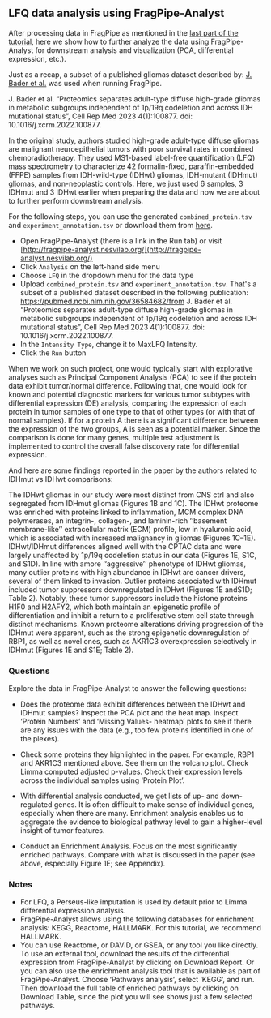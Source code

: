 ## LFQ data analysis using FragPipe-Analyst

After processing data in FragPipe as mentioned in the [last part of the tutorial](LFQ.md), here we show how to further analyze the data using FragPipe-Analyst for downstream analysis and visualization (PCA, differential expression, etc.). 

Just as a recap, a subset of a published gliomas dataset described by: [J. Bader et al.](https://pubmed.ncbi.nlm.nih.gov/36584682/) was used when running FragPipe.

J. Bader et al. “Proteomics separates adult-type diffuse high-grade gliomas in metabolic subgroups independent of 1p/19q codeletion and across IDH mutational status”, Cell Rep Med 2023 4(1):100877. doi: 10.1016/j.xcrm.2022.100877. 

In the original study, authors studied high-grade adult-type diffuse gliomas are malignant neuroepithelial tumors with poor survival rates in combined chemoradiotherapy. They used MS1-based label-free quantification (LFQ) mass spectrometry to characterize 42 formalin-fixed, paraffin-embedded (FFPE) samples from IDH-wild-type (IDHwt) gliomas, IDH-mutant (IDHmut) gliomas, and non-neoplastic controls. Here, we just used 6 samples, 3 IDHmut and 3 IDHwt earlier when preparing the data and now we are about to further perform downstream analysis. 

For the following steps, you can use the generated `combined_protein.tsv` and `experiment_annotation.tsv` or download them from [here](https://www.dropbox.com/sh/38rgczrcmdrcnm9/AADCiLYKhfouSFk-LD4gR-D0a?dl=1).

- Open FragPipe-Analyst (there is a link in the Run tab) or visit [http://fragpipe-analyst.nesvilab.org/](http://fragpipe-analyst.nesvilab.org/)
- Click `Analysis` on the left-hand side menu
- Choose `LFQ` in the dropdown menu for the data type  
- Upload `combined_protein.tsv` and `experiment_annotation.tsv`. That's a subset of a published dataset described in the following publication: https://pubmed.ncbi.nlm.nih.gov/36584682/from J. Bader et al. “Proteomics separates adult-type diffuse high-grade gliomas in metabolic subgroups independent of 1p/19q codeletion and across IDH mutational status”, Cell Rep Med 2023 4(1):100877. doi: 10.1016/j.xcrm.2022.100877.
- In the `Intensity Type`, change it to MaxLFQ Intensity.
- Click the `Run` button

When we work on such project, one would typically start with explorative analyses such as Principal Component Analysis (PCA) to see if the protein data exhibit tumor/normal difference. Following that, one would look for known and potential diagnostic markers for various tumor subtypes with differential expression (DE) analysis, comparing the expression of each protein in tumor samples of one type to that of other types (or with that of normal samples). If for a protein A there is a significant difference between the expression of the two groups, A is seen as a potential marker. Since the comparison is done for many genes, multiple test adjustment is implemented to control the overall false discovery rate for differential expression. 

And here are some findings reported in the paper by the authors related to IDHmut vs IDHwt comparisons:

The IDHwt gliomas in our study were most distinct from CNS ctrl and also segregated from IDHmut gliomas (Figures 1B and 1C). The IDHwt proteome was enriched with proteins linked to inflammation, MCM complex DNA polymerases, an integrin-, collagen-, and laminin-rich ‘‘basement membrane-like’’ extracellular matrix (ECM) profile, low in hyaluronic acid, which is associated with increased malignancy in gliomas (Figures 1C–1E). IDHwt/IDHmut differences aligned well with the CPTAC data and were largely unaffected by 1p/19q codeletion status in our data (Figures 1E, S1C, and S1D). In line with amore ‘‘aggressive’’ phenotype of IDHwt gliomas, many outlier proteins with high abundance in IDHwt are cancer drivers, several of them linked to invasion. Outlier proteins associated with IDHmut included tumor suppressors downregulated in IDHwt (Figures 1E andS1D; Table 2). Notably, these tumor suppressors include the histone proteins H1F0 and H2AFY2, which both maintain an epigenetic profile of differentiation and inhibit a return to a proliferative stem cell state through distinct mechanisms. Known proteome alterations driving progression of the IDHmut were apparent, such as the strong epigenetic downregulation of RBP1, as well as novel ones, such as AKR1C3 overexpression selectively in IDHmut (Figures 1E and S1E; Table 2). 

### Questions

Explore the data in FragPipe-Analyst to answer the following questions:

- Does the proteome data exhibit differences between the IDHwt and IDHmut samples? Inspect the PCA plot and the heat map.
Inspect ‘Protein Numbers’ and ‘Missing Values- heatmap’ plots to see if there are any issues with the data (e.g., too few proteins identified in one of the plexes).

- Check some proteins they highlighted in the paper. For example, RBP1 and AKR1C3 mentioned above. See them on the volcano plot. Check Limma computed adjusted p-values. Check their expression levels across the individual samples using ‘Protein Plot’.

- With differential analysis conducted, we get lists of up- and down-regulated genes. It is often difficult to make sense of individual genes, especially when there are many. Enrichment analysis enables us to aggregate the evidence to biological pathway level to gain a higher-level insight of tumor features.

- Conduct an Enrichment Analysis. Focus on the most significantly enriched pathways. Compare with what is discussed in the paper (see above, especially Figure 1E; see Appendix).

### Notes
- For LFQ, a Perseus-like imputation is used by default prior to Limma differential expression analysis.
- FragPipe-Analyst allows using the following databases for enrichment analysis: KEGG, Reactome, HALLMARK. For this tutorial, we recommend HALLMARK.
- You can use Reactome, or DAVID, or GSEA, or any tool you like directly. To use an external tool, download the results of the differential expression from FragPipe-Analyst by clicking on Download Report. Or you can also use the enrichment analysis tool that is available as part of FragPipe-Analyst. Choose ‘Pathways analysis’, select ‘KEGG’, and run. Then download the full table of enriched pathways by clicking on Download Table, since the plot you will see shows just a few selected pathways.

